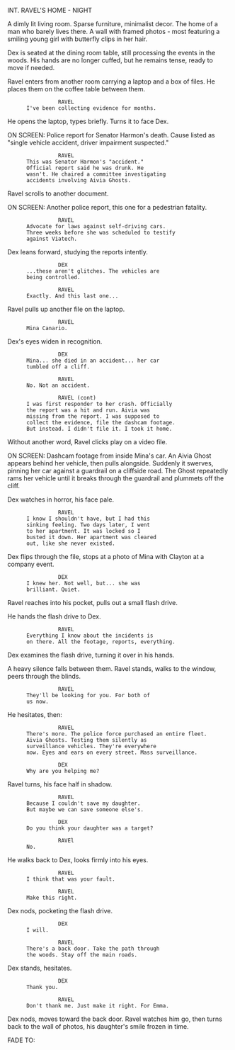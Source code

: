 INT. RAVEL'S HOME - NIGHT

A dimly lit living room. Sparse furniture, minimalist decor. The home of 
a man who barely lives there. A wall with framed photos - most featuring 
a smiling young girl with butterfly clips in her hair.

Dex is seated at the dining room table, still processing the 
events in the woods. His hands are no longer cuffed, but he remains tense, 
ready to move if needed.

Ravel enters from another room carrying a laptop and a box of files. He 
places them on the coffee table between them.

                    RAVEL
          I've been collecting evidence for months.

He opens the laptop, types briefly. Turns it to face Dex.

ON SCREEN: Police report for Senator Harmon's death. Cause listed as 
"single vehicle accident, driver impairment suspected."

                    RAVEL
          This was Senator Harmon's "accident." 
          Official report said he was drunk. He 
          wasn't. He chaired a committee investigating 
          accidents involving Aivia Ghosts.

Ravel scrolls to another document.

ON SCREEN: Another police report, this one for a pedestrian fatality.

                    RAVEL
          Advocate for laws against self-driving cars. 
          Three weeks before she was scheduled to testify 
          against Viatech.

Dex leans forward, studying the reports intently.

                    DEX
          ...these aren't glitches. The vehicles are 
          being controlled.

                    RAVEL
          Exactly. And this last one...

Ravel pulls up another file on the laptop.

                    RAVEL
          Mina Canario.

Dex's eyes widen in recognition.

                    DEX
          Mina... she died in an accident... her car 
          tumbled off a cliff.

                    RAVEL
          No. Not an accident.

                    RAVEL (cont)
          I was first responder to her crash. Officially 
          the report was a hit and run. Aivia was 
          missing from the report. I was supposed to 
          collect the evidence, file the dashcam footage. 
          But instead. I didn't file it. I took it home.

Without another word, Ravel clicks play on a video file.

ON SCREEN: Dashcam footage from inside Mina's car. An Aivia Ghost appears 
behind her vehicle, then pulls alongside. Suddenly it swerves, pinning her 
car against a guardrail on a cliffside road. The Ghost repeatedly rams her 
vehicle until it breaks through the guardrail and plummets off the cliff.

Dex watches in horror, his face pale.

                    RAVEL
          I know I shouldn't have, but I had this 
          sinking feeling. Two days later, I went 
          to her apartment. It was locked so I 
          busted it down. Her apartment was cleared 
          out, like she never existed.

Dex flips through the file, stops at a photo of Mina with Clayton at a 
company event.

                    DEX
          I knew her. Not well, but... she was 
          brilliant. Quiet.

Ravel reaches into his pocket, pulls out a small flash drive.

He hands the flash drive to Dex.

                    RAVEL
          Everything I know about the incidents is 
          on there. All the footage, reports, everything.

Dex examines the flash drive, turning it over in his hands.

A heavy silence falls between them. Ravel stands, walks to the window, 
peers through the blinds.

                    RAVEL
          They'll be looking for you. For both of 
          us now.

He hesitates, then:

                    RAVEL
          There's more. The police force purchased an entire fleet.
          Aivia Ghosts. Testing them silently as 
          surveillance vehicles. They're everywhere 
          now. Eyes and ears on every street. Mass surveillance.

                    DEX
          Why are you helping me?

Ravel turns, his face half in shadow.

                    RAVEL
          Because I couldn't save my daughter. 
          But maybe we can save someone else's.

                    DEX
          Do you think your daughter was a target?

                    RAVEl
          No.

He walks back to Dex, looks firmly into his eyes.

                    RAVEL
          I think that was your fault.

                    RAVEL
          Make this right.

Dex nods, pocketing the flash drive.

                    DEX
          I will.

                    RAVEL
          There's a back door. Take the path through 
          the woods. Stay off the main roads.

Dex stands, hesitates.

                    DEX
          Thank you.

                    RAVEL
          Don't thank me. Just make it right. For Emma.

Dex nods, moves toward the back door. Ravel watches him go, then turns 
back to the wall of photos, his daughter's smile frozen in time.

FADE TO:
